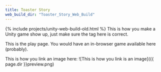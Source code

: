 ```yaml
---
title: Toaster Story
web_build_dir: "Toaster_Story_Web_Build"
---
```


{% include projects/unity-web-build-old.html %}
This is how you make a Unity game show up, just make sure the tag here is correct.

This is the play page. You would have an in-browser game available here (probably).

This is how you link an image here:
![This is how you link is an image]({{ page.dir }}preview.png)
